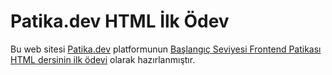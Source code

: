 # Patika.dev HTML İlk Ödev

Bu web sitesi [Patika.dev](https://app.patika.dev/paths) platformunun [Başlangıç Seviyesi Frontend Patikası HTML dersinin ilk ödevi](https://app.patika.dev/courses/html/odev1) olarak hazırlanmıştır. 